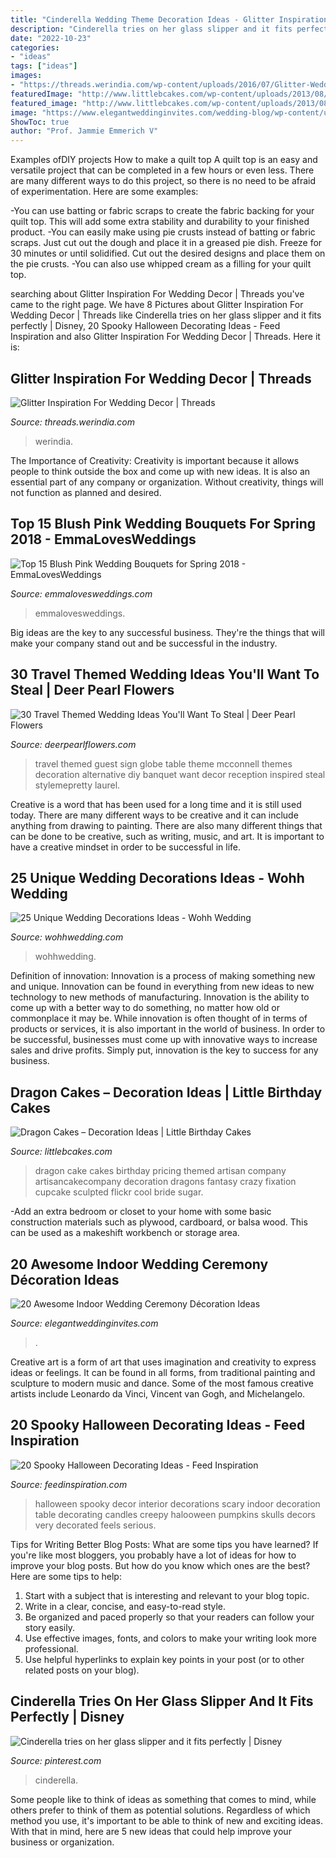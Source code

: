 ```yaml
---
title: "Cinderella Wedding Theme Decoration Ideas - Glitter Inspiration For Wedding Decor"
description: "Cinderella tries on her glass slipper and it fits perfectly"
date: "2022-10-23"
categories:
- "ideas"
tags: ["ideas"]
images:
- "https://threads.werindia.com/wp-content/uploads/2016/07/Glitter-Wedding-Decor-Threads-WeRIndia6.jpg"
featuredImage: "http://www.littlebcakes.com/wp-content/uploads/2013/08/Dragon-Cake-Ideas-768x1024.jpg"
featured_image: "http://www.littlebcakes.com/wp-content/uploads/2013/08/Dragon-Cake-Ideas-768x1024.jpg"
image: "https://www.elegantweddinginvites.com/wedding-blog/wp-content/uploads/2015/12/blooms-and-petals-decorated-winter-ceremonies.jpg"
ShowToc: true
author: "Prof. Jammie Emmerich V"
---
```



Examples ofDIY projects
How to make a quilt top
A quilt top is an easy and versatile project that can be completed in a few hours or even less. There are many different ways to do this project, so there is no need to be afraid of experimentation. Here are some examples: 

-You can use batting or fabric scraps to create the fabric backing for your quilt top. This will add some extra stability and durability to your finished product. 
-You can easily make using pie crusts instead of batting or fabric scraps. Just cut out the dough and place it in a greased pie dish. Freeze for 30 minutes or until solidified. Cut out the desired designs and place them on the pie crusts. 
-You can also use whipped cream as a filling for your quilt top.

	

		
searching about Glitter Inspiration For Wedding Decor | Threads you've came to the right page. We have 8 Pictures about Glitter Inspiration For Wedding Decor | Threads like Cinderella tries on her glass slipper and it fits perfectly | Disney, 20 Spooky Halloween Decorating Ideas - Feed Inspiration and also Glitter Inspiration For Wedding Decor | Threads. Here it is:
		
    
## Glitter Inspiration For Wedding Decor | Threads

<img loading=lazy src="https://threads.werindia.com/wp-content/uploads/2016/07/Glitter-Wedding-Decor-Threads-WeRIndia6.jpg" onerror="this.onerror=null;this.src='https://tse1.mm.bing.net/th?id=OIP.DfNPaBrZY7XVLtC5HxT_cQHaLH&amp;pid=15.1';" alt="Glitter Inspiration For Wedding Decor | Threads">

_Source: threads.werindia.com_

>werindia. 

	

The Importance of Creativity:
Creativity is important because it allows people to think outside the box and come up with new ideas. It is also an essential part of any company or organization. Without creativity, things will not function as planned and desired.

    
## Top 15 Blush Pink Wedding Bouquets For Spring 2018 - EmmaLovesWeddings

<img loading=lazy src="http://emmalovesweddings.com/wp-content/uploads/2018/02/elegant-blush-pink-wedding-bouquet-ideas-for-2018.jpg" onerror="this.onerror=null;this.src='https://tse2.mm.bing.net/th?id=OIP.h58596Zni8re9_IhNeklcAHaLW&amp;pid=15.1';" alt="Top 15 Blush Pink Wedding Bouquets for Spring 2018 - EmmaLovesWeddings">

_Source: emmalovesweddings.com_

>emmalovesweddings. 

	

Big ideas are the key to any successful business. They're the things that will make your company stand out and be successful in the industry.

    
## 30 Travel Themed Wedding Ideas You&#039;ll Want To Steal | Deer Pearl Flowers

<img loading=lazy src="http://www.deerpearlflowers.com/wp-content/uploads/2015/04/Alternative-Guest-Book-Sign-the-Globe.jpg" onerror="this.onerror=null;this.src='https://tse4.mm.bing.net/th?id=OIP.9Nbcun9bnEiUDl92iKBdTAHaLG&amp;pid=15.1';" alt="30 Travel Themed Wedding Ideas You&#039;ll Want To Steal | Deer Pearl Flowers">

_Source: deerpearlflowers.com_

>travel themed guest sign globe table theme mcconnell themes decoration alternative diy banquet want decor reception inspired steal stylemepretty laurel. 

	

Creative is a word that has been used for a long time and it is still used today. There are many different ways to be creative and it can include anything from drawing to painting. There are also many different things that can be done to be creative, such as writing, music, and art. It is important to have a creative mindset in order to be successful in life.

    
## 25 Unique Wedding Decorations Ideas - Wohh Wedding

<img loading=lazy src="https://www.wohhwedding.com/wp-content/uploads/2016/05/Unique-Outdoor-Wedding-Decorations-Ideas.jpg" onerror="this.onerror=null;this.src='https://tse4.mm.bing.net/th?id=OIP.N3xZy6v4EIhLifdTq7F40wHaLG&amp;pid=15.1';" alt="25 Unique Wedding Decorations Ideas - Wohh Wedding">

_Source: wohhwedding.com_

>wohhwedding. 

	

Definition of innovation:
Innovation is a process of making something new and unique. Innovation can be found in everything from new ideas to new technology to new methods of manufacturing. Innovation is the ability to come up with a better way to do something, no matter how old or commonplace it may be.
While innovation is often thought of in terms of products or services, it is also important in the world of business. In order to be successful, businesses must come up with innovative ways to increase sales and drive profits. Simply put, innovation is the key to success for any business.

    
## Dragon Cakes – Decoration Ideas | Little Birthday Cakes

<img loading=lazy src="http://www.littlebcakes.com/wp-content/uploads/2013/08/Dragon-Cake-Ideas-768x1024.jpg" onerror="this.onerror=null;this.src='https://tse3.mm.bing.net/th?id=OIP.6EzWnMsvQmK5Ole4vHvxHAHaJ4&amp;pid=15.1';" alt="Dragon Cakes – Decoration Ideas | Little Birthday Cakes">

_Source: littlebcakes.com_

>dragon cake cakes birthday pricing themed artisan company artisancakecompany decoration dragons fantasy crazy fixation cupcake sculpted flickr cool bride sugar. 

	

-Add an extra bedroom or closet to your home with some basic construction materials such as plywood, cardboard, or balsa wood. This can be used as a makeshift workbench or storage area. 

    
## 20 Awesome Indoor Wedding Ceremony Décoration Ideas

<img loading=lazy src="https://www.elegantweddinginvites.com/wedding-blog/wp-content/uploads/2015/12/blooms-and-petals-decorated-winter-ceremonies.jpg" onerror="this.onerror=null;this.src='https://tse4.mm.bing.net/th?id=OIP.dxCM44lk4PxKasMZG1xxCQHaLH&amp;pid=15.1';" alt="20 Awesome Indoor Wedding Ceremony Décoration Ideas">

_Source: elegantweddinginvites.com_

>. 

	

Creative art is a form of art that uses imagination and creativity to express ideas or feelings. It can be found in all forms, from traditional painting and sculpture to modern music and dance. Some of the most famous creative artists include Leonardo da Vinci, Vincent van Gogh, and Michelangelo.

    
## 20 Spooky Halloween Decorating Ideas - Feed Inspiration

<img loading=lazy src="http://feedinspiration.com/wp-content/uploads/2016/09/Spooky-Interior-Halloween-Decoration.jpg" onerror="this.onerror=null;this.src='https://tse1.mm.bing.net/th?id=OIP.w35Qh7Q2SoGqPUs63V4gLwHaFj&amp;pid=15.1';" alt="20 Spooky Halloween Decorating Ideas - Feed Inspiration">

_Source: feedinspiration.com_

>halloween spooky decor interior decorations scary indoor decoration table decorating candles creepy halooween pumpkins skulls decors very decorated feels serious. 

	

Tips for Writing Better Blog Posts: What are some tips you have learned?
If you're like most bloggers, you probably have a lot of ideas for how to improve your blog posts. But how do you know which ones are the best? Here are some tips to help:
1. Start with a subject that is interesting and relevant to your blog topic.
2. Write in a clear, concise, and easy-to-read style.
3. Be organized and paced properly so that your readers can follow your story easily.
4. Use effective images, fonts, and colors to make your writing look more professional.
5. Use helpful hyperlinks to explain key points in your post (or to other related posts on your blog).

    
## Cinderella Tries On Her Glass Slipper And It Fits Perfectly | Disney

<img loading=lazy src="https://i.pinimg.com/736x/f4/06/99/f40699bff0f15bc599edb911fc353a00--slipper-cinderella.jpg" onerror="this.onerror=null;this.src='https://tse4.mm.bing.net/th?id=OIP.fNuXPqZd8c41at9TNDaR7gHaJ4&amp;pid=15.1';" alt="Cinderella tries on her glass slipper and it fits perfectly | Disney">

_Source: pinterest.com_

>cinderella. 

	

Some people like to think of ideas as something that comes to mind, while others prefer to think of them as potential solutions. Regardless of which method you use, it's important to be able to think of new and exciting ideas. With that in mind, here are 5 new ideas that could help improve your business or organization.

